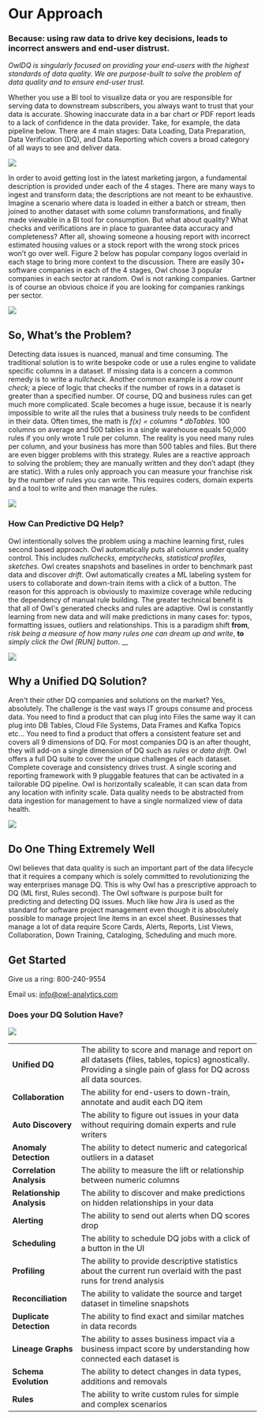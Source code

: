 # Our Approach

### Because: using raw data to drive key decisions, leads to incorrect answers and end-user distrust.

_OwlDQ is singularly focused on providing your end-users with the highest standards of data quality. We are purpose-built to solve the problem of data quality and to ensure end-user trust._

Whether you use a BI tool to visualize data or you are responsible for serving data to downstream subscribers, you always want to trust that your data is accurate. Showing inaccurate data in a bar chart or PDF report leads to a lack of confidence in the data provider.  Take, for example, the data pipeline below.  There are 4 main stages: Data Loading, Data Preparation, Data Verification \(DQ\), and Data Reporting which covers a broad category of all ways to see and deliver data.

![](.gitbook/assets/screen-shot-2019-12-18-at-12.55.28-pm.png)

In order to avoid getting lost in the latest marketing jargon, a fundamental description is provided under each of the 4 stages.  There are many ways to ingest and transform data; the descriptions are not meant to be exhaustive.  Imagine a scenario where data is loaded in either a batch or stream, then joined to another dataset with some column transformations, and finally made viewable in a BI tool for consumption.  But what about quality? What checks and verifications are in place to guarantee data accuracy and completeness?  After all, showing someone a housing report with incorrect estimated housing values or a stock report with the wrong stock prices won’t go over well. Figure 2 below has popular company logos overlaid in each stage to bring more context to the discussion. There are easily 30+ software companies in each of the 4 stages, Owl chose 3 popular companies in each sector at random. Owl is not ranking companies. Gartner is of course an obvious choice if you are looking for companies rankings per sector.

![](.gitbook/assets/screen-shot-2019-12-18-at-1.18.39-pm.png)

## So, What’s the Problem?

Detecting data issues is nuanced, manual and time consuming. The traditional solution is to write bespoke code or use a rules engine to validate specific columns in a dataset. If missing data is a concern a common remedy is to write a _nullcheck_. Another common example is a _row count check;_ a piece of logic that checks if the number of rows in a dataset is greater than a specified number. Of course, DQ and business rules can get much more complicated. Scale becomes a huge issue, because it is nearly impossible to write all the rules that a business truly needs to be confident in their data. Often times, the math is _f\(x\)  = columns \* dbTables_. 100 columns on average and 500 tables in a single warehouse equals 50,000 rules if you only wrote 1 rule per column. The reality is you need many rules per column, and your business has more than 500 tables and files. But there are even bigger problems with this strategy.  Rules are a reactive approach to solving the problem; they are manually written and they don’t adapt \(they are static\).  With a rules only approach you can measure your franchise risk by the number of rules you can write.  This requires coders, domain experts and a tool to write and then manage the rules.

![](.gitbook/assets/screen-shot-2019-12-18-at-1.48.13-pm.png)

### How Can Predictive DQ Help?

Owl intentionally solves the problem using a machine learning first, rules second based approach.  Owl automatically puts all columns under quality control.  This includes _nullchecks, emptychecks, statistical profiles, sketches._  Owl creates snapshots and baselines in order to benchmark past data and discover _drift_.  Owl automatically creates a ML labeling system for users to collaborate and down-train items with a click of a button.  The reason for this approach is obviously to maximize coverage while reducing the dependency of manual rule building.  The greater technical benefit is that all of Owl's generated checks and rules are adaptive.  Owl is constantly learning from new data and will make predictions in many cases for: typos, formatting issues, outliers and relationships.  This is a paradigm shift **from**, _risk being a measure of how many rules one can dream up and write_, **to** _simply click the Owl \[RUN\] button_.                __ 

![](.gitbook/assets/screen-shot-2019-12-18-at-1.50.34-pm.png)

## Why a Unified DQ Solution?

Aren't their other DQ companies and solutions on the market?  Yes, absolutely.  The challenge is the vast ways IT groups consume and process data.  You need to find a product that can plug into Files the same way it can plug into DB Tables, Cloud File Systems, Data Frames and Kafka Topics etc...  You need to find a product that offers a consistent feature set and covers all 9 dimensions of DQ.  For most companies DQ is an after thought, they will add-on a single dimension of DQ such as _rules_ or _data drift._  Owl offers a full DQ suite to cover the unique challenges of each dataset.  Complete coverage and consistency drives trust.  A single scoring and reporting framework with 9 pluggable features that can be activated in a tailorable DQ pipeline.  Owl is horizontally scaleable, it can scan data from any location with infinity scale.  Data quality needs to be abstracted from data ingestion for management to have a single normalized view of data health.  

![](.gitbook/assets/owl-unified-dq.jpg)

## Do One Thing Extremely Well

Owl believes that data quality is such an important part of the data lifecycle that it requires a company which is solely committed to revolutionizing the way enterprises manage DQ.  This is why Owl has a prescriptive approach to DQ \(ML first, Rules second\).  The Owl software is purpose built for predicting and detecting DQ issues.  Much like how Jira is used as the standard for software project management even though it is absolutely possible to manage project line items in an excel sheet.  Businesses that manage a lot of data require Score Cards, Alerts, Reports, List Views, Collaboration, Down Training, Cataloging, Scheduling and much more.  

## Get Started

Give us a ring:  800-240-9554

Email us:  info@owl-analytics.com



### Does your DQ Solution Have?

![](.gitbook/assets/owldq-framework%20%281%29.png)

|  |  |
| :--- | :--- |
| **Unified DQ** | The ability to score and manage and report on all datasets \(files, tables, topics\) agnostically.  Providing a single pain of glass for DQ across all data sources. |
| **Collaboration** | The ability for end-users to down-train, annotate and audit each DQ item |
| **Auto Discovery** | The ability to figure out issues in your data without requiring domain experts and rule writers |
| **Anomaly Detection** | The ability to detect numeric and categorical outliers in a dataset |
| **Correlation Analysis** | The ability to measure the lift or relationship between numeric columns |
| **Relationship Analysis** | The ability to discover and make predictions on hidden relationships in your data |
| **Alerting** | The ability to send out alerts when DQ scores drop |
| **Scheduling** | The ability to schedule DQ jobs with a click of a button in the UI |
| **Profiling** | The ability to provide descriptive statistics about the current run overlaid with the past runs for trend analysis |
| **Reconciliation** | The ability to validate the source and target dataset in timeline snapshots |
| **Duplicate Detection** | The ability to find exact and similar matches in data records |
| **Lineage Graphs** | The ability to asses business impact via a business impact score by understanding how connected each dataset is |
| **Schema Evolution** | The ability to detect changes in data types, additions and removals |
| **Rules** | The ability to write custom rules for simple and complex scenarios |

##    

